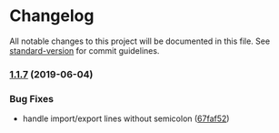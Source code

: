 # Changelog

All notable changes to this project will be documented in this file. See [standard-version](https://github.com/conventional-changelog/standard-version) for commit guidelines.

### [1.1.7](https://github.com/nomaed/dts-builder/compare/v1.1.6...v1.1.7) (2019-06-04)


### Bug Fixes

* handle import/export lines without semicolon ([67faf52](https://github.com/nomaed/dts-builder/commit/67faf52))
